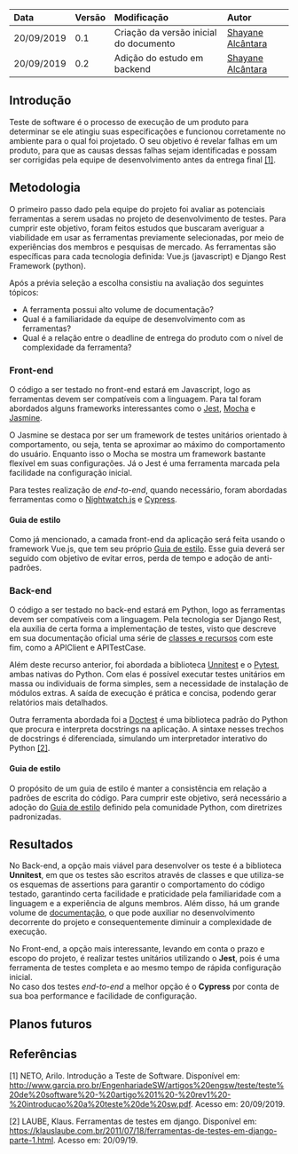 | Data   | Versão | Modificação  | Autor  |
| :- | :- | :- | :- |
| 20/09/2019 | 0.1 | Criação da versão inicial do documento | [Shayane Alcântara](https://github.com/shayanealcantara)|
| 20/09/2019 | 0.2 | Adição do estudo em backend | [Shayane Alcântara](https://github.com/shayanealcantara)|


## Introdução
Teste de software é o processo de execução de um produto para determinar se ele atingiu suas especificações e funcionou corretamente no ambiente para o qual foi projetado. O seu objetivo é revelar falhas em um produto, para que as causas dessas  falhas sejam identificadas e possam ser corrigidas pela equipe de desenvolvimento antes da entrega final [[1]](#referencias). 

## Metodologia

O primeiro passo dado pela equipe do projeto foi avaliar as potenciais ferramentas a serem usadas no projeto de desenvolvimento de testes. Para cumprir este objetivo, foram feitos estudos que buscaram averiguar a viabilidade em usar as ferramentas previamente selecionadas, por meio de experiências dos membros e pesquisas de mercado. As ferramentas são específicas para cada tecnologia definida: Vue.js (javascript) e Django Rest Framework (python).

Após a prévia seleção a escolha consistiu na avaliação dos seguintes tópicos:
- A ferramenta possui alto volume de documentação?
- Qual é a familiaridade da equipe de desenvolvimento com as ferramentas?
- Qual é a relação entre o deadline de entrega do produto com o nível de complexidade da ferramenta?

### Front-end

O código a ser testado no front-end estará em Javascript, logo as ferramentas devem ser compatíveis com a linguagem. Para tal foram abordados alguns frameworks interessantes como o [Jest](https://jestjs.io), [Mocha](https://mochajs.org) e [Jasmine](https://jasmine.github.io).

O Jasmine se destaca por ser um framework de testes unitários orientado à comportamento, ou seja, tenta se aproximar ao máximo do comportamento do usuário. Enquanto isso o Mocha se mostra um framework bastante flexível em suas configurações. Já o Jest é uma ferramenta marcada pela facilidade na configuração inicial.

Para testes realização de *end-to-end*, quando necessário, foram abordadas ferramentas como o [Nightwatch.js](https://nightwatchjs.org) e [Cypress](https://www.cypress.io).

#### Guia de estilo

Como já mencionado, a camada front-end da aplicação será feita usando o framework Vue.js, que tem seu próprio [Guia de estilo](https://vuejs.org/v2/style-guide/). Esse guia deverá ser seguido com objetivo de evitar erros, perda de tempo e adoção de anti-padrões.

### Back-end

O código a ser testado no back-end estará em Python, logo as ferramentas devem ser compatíveis com a linguagem. Pela tecnologia ser Django Rest, ela auxilia de certa forma a implementação de testes, visto que descreve em sua documentação oficial uma série de [classes e recursos](https://www.django-rest-framework.org/api-guide/testing/#testing) com este fim, como a APIClient e APITestCase.  

Além deste recurso anterior, foi abordada a biblioteca [Unnitest](https://docs.python.org/3/library/unittest.html#module-unittest) e o [Pytest](https://docs.pytest.org/en/latest/), ambas nativas do Python. Com elas é possível executar testes unitários em massa ou individuais de forma simples, sem a necessidade de instalação de módulos extras. A saída de execução é prática e concisa, podendo gerar relatórios mais detalhados. 

Outra ferramenta abordada foi a [Doctest](https://wiki.python.org.br/DocTest) é uma biblioteca padrão do Python que procura e interpreta docstrings na aplicação. A sintaxe nesses trechos de docstrings é diferenciada, simulando um interpretador interativo do Python [[2]](https://klauslaube.com.br/2011/07/18/ferramentas-de-testes-em-django-parte-1.html).

#### Guia de estilo

O propósito de um guia de estilo é manter a consistência em relação a padrões de escrita do código. Para cumprir este objetivo, será necessário a adoção do [Guia de estilo](https://wiki.python.org.br/GuiaDeEstilo) definido pela comunidade Python, com diretrizes padronizadas.

## Resultados

No Back-end, a opção mais viável para desenvolver os teste é a biblioteca **Unnitest**, em que os testes são escritos através de classes e que utiliza-se os esquemas de assertions para garantir o comportamento do código testado, garantindo certa facilidade e praticidade pela familiaridade com a linguagem e a experiência de alguns membros. Além disso, há um grande volume de [documentação](https://django-portuguese.readthedocs.io/en/1.0/topics/testing.html), o que pode auxiliar no desenvolvimento decorrente do projeto e consequentemente diminuir a complexidade de execução.

No Front-end, a opção mais interessante, levando em conta o prazo e escopo do projeto, é realizar testes unitários utilizando o **Jest**, pois é uma ferramenta de testes completa e ao mesmo tempo de rápida configuração inicial.  
No caso dos testes *end-to-end* a melhor opção é o **Cypress** por conta de sua boa performance e facilidade de configuração.

## Planos futuros

## Referências

[1] NETO, Arilo. Introdução a Teste de Software. Disponível em: <http://www.garcia.pro.br/EngenhariadeSW/artigos%20engsw/teste/teste%20de%20software%20-%20artigo%201%20-%20rev1%20-%20introducao%20a%20teste%20de%20sw.pdf>. Acesso em: 20/09/2019.
  
[2] LAUBE, Klaus. Ferramentas de testes em django. Disponível em: <https://klauslaube.com.br/2011/07/18/ferramentas-de-testes-em-django-parte-1.html>. Acesso em: 20/09/19.